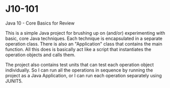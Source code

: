 # J10-101
Java 10 - Core Basics for Review

This is a simple Java project for brushing up on (and/or) experimenting with basic, core Java techniques. Each technique is encapsulated in a separate operation class. There is also an "Application" class that contains the main function. All this does is basically act like a script that instantiates the operation objects and calls them. 

The project also contains test units that can test each operation object individually. So I can run all the operations in sequence by running the project as a Java Application, or I can run each operation separately using JUNIT5.

